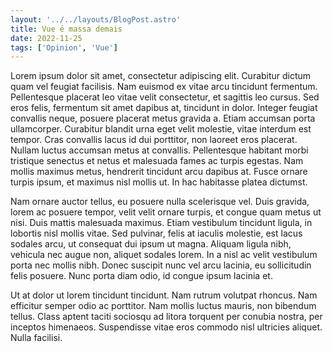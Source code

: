 ```yaml
---
layout: '../../layouts/BlogPost.astro'
title: Vue é massa demais
date: 2022-11-25
tags: ['Opinion', 'Vue']
---
```


Lorem ipsum dolor sit amet, consectetur adipiscing elit. Curabitur dictum quam vel feugiat facilisis. Nam euismod ex vitae arcu tincidunt fermentum. Pellentesque placerat leo vitae velit consectetur, et sagittis leo cursus. Sed eros felis, fermentum sit amet dapibus at, tincidunt in dolor. Integer feugiat convallis neque, posuere placerat metus gravida a. Etiam accumsan porta ullamcorper. Curabitur blandit urna eget velit molestie, vitae interdum est tempor. Cras convallis lacus id dui porttitor, non laoreet eros placerat. Nullam luctus accumsan metus at convallis. Pellentesque habitant morbi tristique senectus et netus et malesuada fames ac turpis egestas. Nam mollis maximus metus, hendrerit tincidunt arcu dapibus at. Fusce ornare turpis ipsum, et maximus nisl mollis ut. In hac habitasse platea dictumst.

Nam ornare auctor tellus, eu posuere nulla scelerisque vel. Duis gravida, lorem ac posuere tempor, velit velit ornare turpis, et congue quam metus ut nisi. Duis mattis malesuada maximus. Etiam vestibulum tincidunt ligula, in lobortis nisl mollis vitae. Sed pulvinar, felis at iaculis molestie, est lacus sodales arcu, ut consequat dui ipsum ut magna. Aliquam ligula nibh, vehicula nec augue non, aliquet sodales lorem. In a nisl ac velit vestibulum porta nec mollis nibh. Donec suscipit nunc vel arcu lacinia, eu sollicitudin felis posuere. Nunc porta diam odio, id congue ipsum lacinia et.

Ut at dolor ut lorem tincidunt tincidunt. Nam rutrum volutpat rhoncus. Nam efficitur semper odio ac porttitor. Nam mollis luctus mauris, non bibendum tellus. Class aptent taciti sociosqu ad litora torquent per conubia nostra, per inceptos himenaeos. Suspendisse vitae eros commodo nisl ultricies aliquet. Nulla facilisi. 